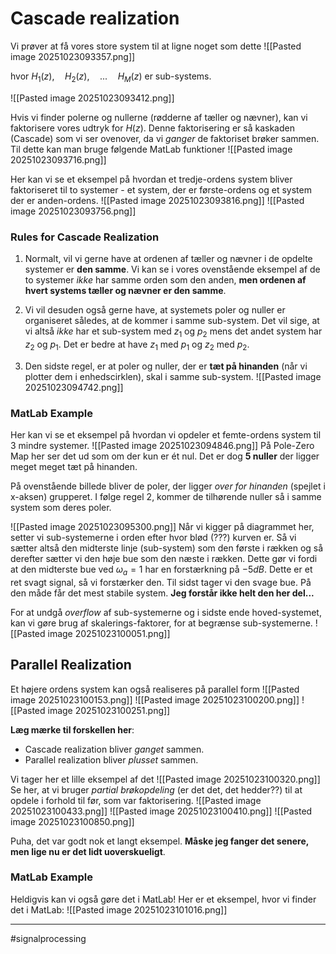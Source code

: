 # Cascade realization
Vi prøver at få vores store system til at ligne noget som dette
![[Pasted image 20251023093357.png]]

hvor $H_1(z),\quad H_2(z),\quad ...\quad H_M(z)$ er sub-systems.

![[Pasted image 20251023093412.png]]

Hvis vi finder polerne og nullerne (rødderne af tæller og nævner), kan vi faktorisere vores udtryk for $H(z)$. Denne faktorisering er så kaskaden (Cascade) som vi ser ovenover, da vi _ganger_ de faktoriset brøker sammen.
Til dette kan man bruge følgende MatLab funktioner
![[Pasted image 20251023093716.png]]

Her kan vi se et eksempel på hvordan et tredje-ordens system bliver faktoriseret til to systemer - et system, der er første-ordens og et system der er anden-ordens.
![[Pasted image 20251023093816.png]]
![[Pasted image 20251023093756.png]]

### Rules for Cascade Realization
1. Normalt, vil vi gerne have at ordenen af tæller og nævner i de opdelte systemer er **den samme**. 
   Vi kan se i vores ovenstående eksempel af de to systemer _ikke_ har samme orden som den anden, **men ordenen af hvert systems tæller og nævner er den samme**.

2. Vi vil desuden også gerne have, at systemets poler og nuller er organiseret således, at de kommer i samme sub-system. Det vil sige, at vi altså _ikke_ har et sub-system med $z_1$ og $p_2$ mens det andet system har $z_2$ og $p_1$. Det er bedre at have $z_1$ med $p_1$ og $z_2$ med $p_2$.

3. Den sidste regel, er at poler og nuller, der er **tæt på hinanden** (når vi plotter dem i enhedscirklen), skal i samme sub-system.
   ![[Pasted image 20251023094742.png]]

### MatLab Example
Her kan vi se et eksempel på hvordan vi opdeler et femte-ordens system til 3 mindre systemer.
![[Pasted image 20251023094846.png]]
På Pole-Zero Map her ser det ud som om der kun er ét nul. Det er dog **5 nuller** der ligger meget meget tæt på hinanden.

På ovenstående billede bliver de poler, der ligger _over for hinanden_ (spejlet i x-aksen) grupperet. I følge regel 2, kommer de tilhørende nuller så i samme system som deres poler.

![[Pasted image 20251023095300.png]]
Når vi kigger på diagrammet her, setter vi sub-systemerne i orden efter hvor blød (???) kurven er. Så vi sætter altså den midterste linje (sub-system) som den første i rækken og så derefter sætter vi den høje bue som den næste i rækken. Dette gør vi fordi at den midterste bue ved $\omega_a=1$ har en forstærkning på $-5 dB$. Dette er et ret svagt signal, så vi forstærker den. Til sidst tager vi den svage bue. På den måde får det mest stabile system.
**Jeg forstår ikke helt den her del...**

For at undgå _overflow_ af sub-systemerne og i sidste ende hoved-systemet, kan vi gøre brug af skalerings-faktorer, for at begrænse sub-systemerne.
![[Pasted image 20251023100051.png]]

## Parallel Realization
Et højere ordens system kan også realiseres på parallel form
![[Pasted image 20251023100153.png]]
![[Pasted image 20251023100200.png]]
![[Pasted image 20251023100251.png]]

**Læg mærke til forskellen her**:
- Cascade realization bliver _ganget_ sammen.
- Parallel realization bliver _plusset_ sammen.

Vi tager her et lille eksempel af det
![[Pasted image 20251023100320.png]]
Se her, at vi bruger _partial brøkopdeling_ (er det det, det hedder??) til at opdele i forhold til før, som var faktorisering.
![[Pasted image 20251023100433.png]]
![[Pasted image 20251023100410.png]]
![[Pasted image 20251023100850.png]]

Puha, det var godt nok et langt eksempel. **Måske jeg fanger det senere, men lige nu er det lidt uoverskueligt**.

### MatLab Example
Heldigvis kan vi også gøre det i MatLab! Her er et eksempel, hvor vi finder det i MatLab:
![[Pasted image 20251023101016.png]]


---
#signalprocessing 